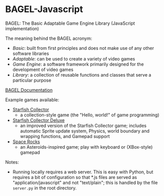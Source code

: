 # BAGEL-Javascript

BAGEL: The Basic Adaptable Game Engine Library (JavaScript implementation)

The meaning behind the BAGEL acronym:
* *Basic*: built from first principles and does not make use of any other software libraries
* *Adaptable*: can be used to create a variety of video games
* *Game Engine*: a software framework primarily designed for the development of video games
* *Library*: a collection of reusable functions and classes that serve a particular purpose

[BAGEL Documentation](https://stemkoski.github.io/BAGEL-Javascript/out/index.html)

Example games available:
* [Starfish Collector](https://stemkoski.github.io/BAGEL-Javascript/examples/starfish-collector.html)
    * a collection-style game (the "Hello, world!" of game programming)
* [Starfish Collector Deluxe](https://stemkoski.github.io/BAGEL-Javascript/examples/starfish-collector-deluxe.html)
    * an improved version of the Starfish Collector game; includes automatic Sprite update system, Physics, world boundary and wrapping functions, and Gamepad support
* [Space Rocks](https://stemkoski.github.io/BAGEL-Javascript/examples/space-rocks.html)
    * an Asteroids-inspired game; play with keyboard or (XBox-style) gamepad

Notes:
* Running locally requires a web server. This is easy with Python, but requires a bit of configuration so that *.js files are served as "application/javascript" and not "text/plain"; this is handled by the file `server.py` in the root directory.
